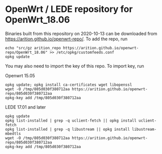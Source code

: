 OpenWrt / LEDE repository for OpenWrt_18.06
========
Binaries built from this repository on 2020-10-13 can be downloaded from https://arition.github.io/openwrt-repo/.
To add the repo, run
```
echo "src/gz arition_repo https://arition.github.io/openwrt-repo/OpenWrt_18.06" >> /etc/opkg/customfeeds.conf
opkg update 
```
You may also need to import the key of this repo. 
To import key, run

Openwrt 15.05 
```
opkg update; opkg install ca-certificates wget libopenssl
wget -O /tmp/805d030f380712aa https://arition.github.io/openwrt-repo/805d030f380712aa
opkg-key add /tmp/805d030f380712aa
```
LEDE 17.01 and later 
```
opkg update
opkg list-installed | grep -q uclient-fetch || opkg install uclient-fetch
opkg list-installed | grep -q libustream || opkg install libustream-mbedtls
wget -O /tmp/805d030f380712aa https://arition.github.io/openwrt-repo/805d030f380712aa
opkg-key add /tmp/805d030f380712aa
```

